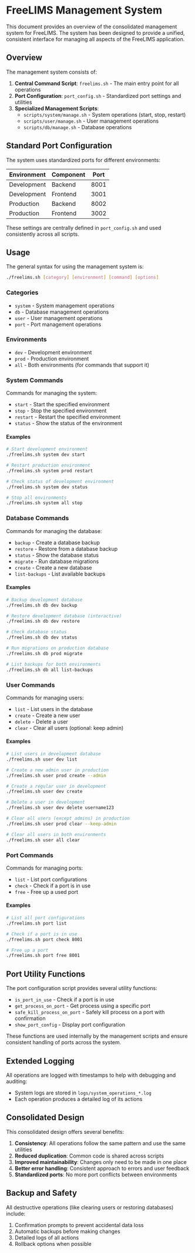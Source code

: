 # FreeLIMS Management System

This document provides an overview of the consolidated management system for FreeLIMS. The system has been designed to provide a unified, consistent interface for managing all aspects of the FreeLIMS application.

## Overview

The management system consists of:

1. **Central Command Script**: `freelims.sh` - The main entry point for all operations
2. **Port Configuration**: `port_config.sh` - Standardized port settings and utilities
3. **Specialized Management Scripts**:
   - `scripts/system/manage.sh` - System operations (start, stop, restart)
   - `scripts/user/manage.sh` - User management operations
   - `scripts/db/manage.sh` - Database operations

## Standard Port Configuration

The system uses standardized ports for different environments:

| Environment | Component | Port |
|-------------|-----------|------|
| Development | Backend   | 8001 |
| Development | Frontend  | 3001 |
| Production  | Backend   | 8002 |
| Production  | Frontend  | 3002 |

These settings are centrally defined in `port_config.sh` and used consistently across all scripts.

## Usage

The general syntax for using the management system is:

```bash
./freelims.sh [category] [environment] [command] [options]
```

### Categories

- `system` - System management operations
- `db` - Database management operations
- `user` - User management operations
- `port` - Port management operations

### Environments

- `dev` - Development environment
- `prod` - Production environment
- `all` - Both environments (for commands that support it)

### System Commands

Commands for managing the system:

- `start` - Start the specified environment
- `stop` - Stop the specified environment
- `restart` - Restart the specified environment
- `status` - Show the status of the environment

#### Examples

```bash
# Start development environment
./freelims.sh system dev start

# Restart production environment
./freelims.sh system prod restart

# Check status of development environment
./freelims.sh system dev status

# Stop all environments
./freelims.sh system all stop
```

### Database Commands

Commands for managing the database:

- `backup` - Create a database backup
- `restore` - Restore from a database backup
- `status` - Show the database status
- `migrate` - Run database migrations
- `create` - Create a new database
- `list-backups` - List available backups

#### Examples

```bash
# Backup development database
./freelims.sh db dev backup

# Restore development database (interactive)
./freelims.sh db dev restore

# Check database status
./freelims.sh db dev status

# Run migrations on production database
./freelims.sh db prod migrate

# List backups for both environments
./freelims.sh db all list-backups
```

### User Commands

Commands for managing users:

- `list` - List users in the database
- `create` - Create a new user
- `delete` - Delete a user
- `clear` - Clear all users (optional: keep admin)

#### Examples

```bash
# List users in development database
./freelims.sh user dev list

# Create a new admin user in production
./freelims.sh user prod create --admin

# Create a regular user in development
./freelims.sh user dev create

# Delete a user in development
./freelims.sh user dev delete username123

# Clear all users (except admins) in production
./freelims.sh user prod clear --keep-admin

# Clear all users in both environments
./freelims.sh user all clear
```

### Port Commands

Commands for managing ports:

- `list` - List port configurations
- `check` - Check if a port is in use
- `free` - Free up a used port

#### Examples

```bash
# List all port configurations
./freelims.sh port list

# Check if a port is in use
./freelims.sh port check 8001

# Free up a port
./freelims.sh port free 8001
```

## Port Utility Functions

The port configuration script provides several utility functions:

- `is_port_in_use` - Check if a port is in use
- `get_process_on_port` - Get process using a specific port
- `safe_kill_process_on_port` - Safely kill process on a port with confirmation
- `show_port_config` - Display port configuration

These functions are used internally by the management scripts and ensure consistent handling of ports across the system.

## Extended Logging

All operations are logged with timestamps to help with debugging and auditing:

- System logs are stored in `logs/system_operations_*.log`
- Each operation produces a detailed log of its actions

## Consolidated Design

This consolidated design offers several benefits:

1. **Consistency**: All operations follow the same pattern and use the same utilities
2. **Reduced duplication**: Common code is shared across scripts
3. **Improved maintainability**: Changes only need to be made in one place
4. **Better error handling**: Consistent approach to errors and user feedback
5. **Standardized ports**: No more port conflicts between environments

## Backup and Safety

All destructive operations (like clearing users or restoring databases) include:

1. Confirmation prompts to prevent accidental data loss
2. Automatic backups before making changes
3. Detailed logs of all actions
4. Rollback options when possible 